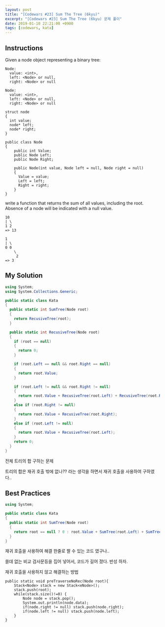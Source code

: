 ```yaml
---
layout: post
title: "[Codewars #23] Sum The Tree (6kyu)"
excerpt: "[Codewars #23] Sum The Tree (6kyu) 문제 풀이"
date: 2019-01-10 22:21:00 +0900
tags: [codewars, kata]
---
```


## Instructions

Given a node object representing a binary tree:

```
Node:
  value: <int>,
  left: <Node> or null,
  right: <Node> or null

Node:
  value: <int>,
  left: <Node> or null,
  right: <Node> or null

struct node
{
  int value;
  node* left;
  node* right;
}

public class Node
{
    public int Value;
    public Node Left;
    public Node Right;

    public Node(int value, Node left = null, Node right = null)
    {
      Value = value;
      Left = left;
      Right = right;
    }
}

```


write a function that returns the sum of all values, including the root. Absence of a node will be indicated with a null value.

```
10
| \
1 2
=> 13

1
| \
0 0
    \
     2
=> 3
```

## My Solution

```csharp
using System;
using System.Collections.Generic;

public static class Kata
{
  public static int SumTree(Node root)
  {
    return RecusiveTree(root);
  }

  public static int RecusiveTree(Node root)
  {
    if (root == null)
    {
      return 0;
    }

    if (root.Left == null && root.Right == null)
    {
      return root.Value;
    }

    if (root.Left != null && root.Right != null)
    {
      return root.Value + RecusiveTree(root.Left) + RecusiveTree(root.Right);
    }
    else if (root.Right != null)
    {
      return root.Value + RecusiveTree(root.Right);
    }
    else if (root.Left != null)
    {
      return root.Value + RecusiveTree(root.Left);
    }
    return 0;
  }
}
```


전체 트리의 합 구하는 문제

트리의 합은 재귀 호출 밖에 없나?? 라는 생각을 하면서 재귀 호출을 사용하여 구하였다..


## Best Practices

```csharp
using System;

public static class Kata
{
  public static int SumTree(Node root)
  {
    return root == null ? 0 : root.Value + SumTree(root.Left) + SumTree(root.Right);
  }
}
```

재귀 호출을 사용하여 해결 한줄로 짤 수 있는 코드 였구나..

쓸데 없는 비교 검사문등을 집어 넣어서, 코드가 길어 졌다. 반성 하자.

재귀 호출을 사용하지 않고 해결하는 방법

```
public static void preTraverseNoRec(Node root){
    Stack<Node> stack = new Stack<eNode>();
    stack.push(root);
    while(stack.size()!=0) {
        Node node = stack.pop();
        System.out.println(node.data);
        if(node.right != null) stack.push(node.right);
        if(node.left != null) stack.push(node.left);
    }
}
```